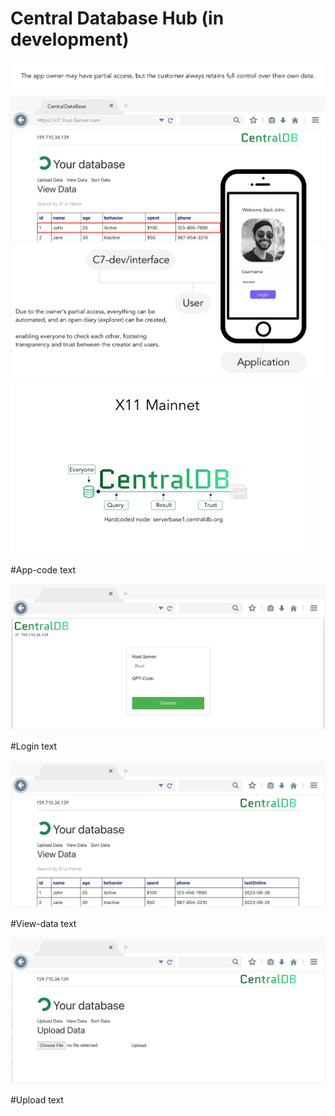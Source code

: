 # Central Database Hub (in development)

![image search api](https://raw.githubusercontent.com/Centraldb/chub/main/app-works.png)
![image search api](https://raw.githubusercontent.com/Centraldb/chub/main/main.png)

#App-code
text

![image search api](https://raw.githubusercontent.com/Centraldb/chub/main/sc1.png)

#Login
text

![image search api](https://raw.githubusercontent.com/Centraldb/chub/main/view-data.png)

#View-data
text

![image search api](https://raw.githubusercontent.com/Centraldb/chub/main/upload.png)

#Upload
text
